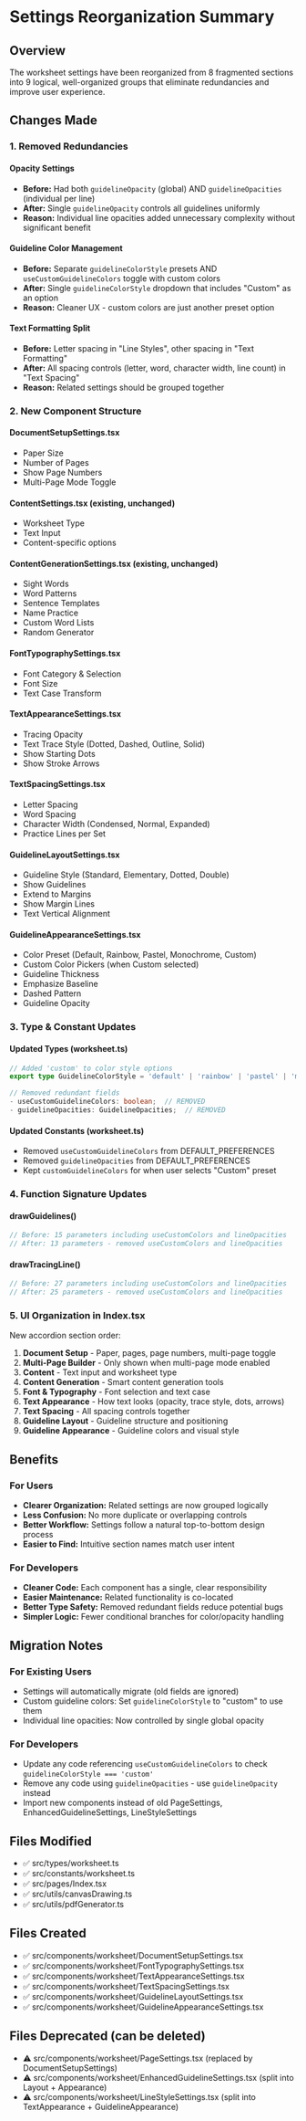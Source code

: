 # Settings Reorganization Summary

## Overview
The worksheet settings have been reorganized from 8 fragmented sections into 9 logical, well-organized groups that eliminate redundancies and improve user experience.

## Changes Made

### 1. **Removed Redundancies**

#### Opacity Settings
- **Before:** Had both `guidelineOpacity` (global) AND `guidelineOpacities` (individual per line)
- **After:** Single `guidelineOpacity` controls all guidelines uniformly
- **Reason:** Individual line opacities added unnecessary complexity without significant benefit

#### Guideline Color Management
- **Before:** Separate `guidelineColorStyle` presets AND `useCustomGuidelineColors` toggle with custom colors
- **After:** Single `guidelineColorStyle` dropdown that includes "Custom" as an option
- **Reason:** Cleaner UX - custom colors are just another preset option

#### Text Formatting Split
- **Before:** Letter spacing in "Line Styles", other spacing in "Text Formatting"
- **After:** All spacing controls (letter, word, character width, line count) in "Text Spacing"
- **Reason:** Related settings should be grouped together

### 2. **New Component Structure**

#### DocumentSetupSettings.tsx
- Paper Size
- Number of Pages
- Show Page Numbers
- Multi-Page Mode Toggle

#### ContentSettings.tsx (existing, unchanged)
- Worksheet Type
- Text Input
- Content-specific options

#### ContentGenerationSettings.tsx (existing, unchanged)
- Sight Words
- Word Patterns
- Sentence Templates
- Name Practice
- Custom Word Lists
- Random Generator

#### FontTypographySettings.tsx
- Font Category & Selection
- Font Size
- Text Case Transform

#### TextAppearanceSettings.tsx
- Tracing Opacity
- Text Trace Style (Dotted, Dashed, Outline, Solid)
- Show Starting Dots
- Show Stroke Arrows

#### TextSpacingSettings.tsx
- Letter Spacing
- Word Spacing
- Character Width (Condensed, Normal, Expanded)
- Practice Lines per Set

#### GuidelineLayoutSettings.tsx
- Guideline Style (Standard, Elementary, Dotted, Double)
- Show Guidelines
- Extend to Margins
- Show Margin Lines
- Text Vertical Alignment

#### GuidelineAppearanceSettings.tsx
- Color Preset (Default, Rainbow, Pastel, Monochrome, Custom)
- Custom Color Pickers (when Custom selected)
- Guideline Thickness
- Emphasize Baseline
- Dashed Pattern
- Guideline Opacity

### 3. **Type & Constant Updates**

#### Updated Types (worksheet.ts)
```typescript
// Added 'custom' to color style options
export type GuidelineColorStyle = 'default' | 'rainbow' | 'pastel' | 'monochrome' | 'custom';

// Removed redundant fields
- useCustomGuidelineColors: boolean;  // REMOVED
- guidelineOpacities: GuidelineOpacities;  // REMOVED
```

#### Updated Constants (worksheet.ts)
- Removed `useCustomGuidelineColors` from DEFAULT_PREFERENCES
- Removed `guidelineOpacities` from DEFAULT_PREFERENCES
- Kept `customGuidelineColors` for when user selects "Custom" preset

### 4. **Function Signature Updates**

#### drawGuidelines()
```typescript
// Before: 15 parameters including useCustomColors and lineOpacities
// After: 13 parameters - removed useCustomColors and lineOpacities
```

#### drawTracingLine()
```typescript
// Before: 27 parameters including useCustomColors and lineOpacities
// After: 25 parameters - removed useCustomColors and lineOpacities
```

### 5. **UI Organization in Index.tsx**

New accordion section order:
1. **Document Setup** - Paper, pages, page numbers, multi-page toggle
2. **Multi-Page Builder** - Only shown when multi-page mode enabled
3. **Content** - Text input and worksheet type
4. **Content Generation** - Smart content generation tools
5. **Font & Typography** - Font selection and text case
6. **Text Appearance** - How text looks (opacity, trace style, dots, arrows)
7. **Text Spacing** - All spacing controls together
8. **Guideline Layout** - Guideline structure and positioning
9. **Guideline Appearance** - Guideline colors and visual style

## Benefits

### For Users
- **Clearer Organization:** Related settings are now grouped logically
- **Less Confusion:** No more duplicate or overlapping controls
- **Better Workflow:** Settings follow a natural top-to-bottom design process
- **Easier to Find:** Intuitive section names match user intent

### For Developers
- **Cleaner Code:** Each component has a single, clear responsibility
- **Easier Maintenance:** Related functionality is co-located
- **Better Type Safety:** Removed redundant fields reduce potential bugs
- **Simpler Logic:** Fewer conditional branches for color/opacity handling

## Migration Notes

### For Existing Users
- Settings will automatically migrate (old fields are ignored)
- Custom guideline colors: Set `guidelineColorStyle` to "custom" to use them
- Individual line opacities: Now controlled by single global opacity

### For Developers
- Update any code referencing `useCustomGuidelineColors` to check `guidelineColorStyle === 'custom'`
- Remove any code using `guidelineOpacities` - use `guidelineOpacity` instead
- Import new components instead of old PageSettings, EnhancedGuidelineSettings, LineStyleSettings

## Files Modified
- ✅ src/types/worksheet.ts
- ✅ src/constants/worksheet.ts
- ✅ src/pages/Index.tsx
- ✅ src/utils/canvasDrawing.ts
- ✅ src/utils/pdfGenerator.ts

## Files Created
- ✅ src/components/worksheet/DocumentSetupSettings.tsx
- ✅ src/components/worksheet/FontTypographySettings.tsx
- ✅ src/components/worksheet/TextAppearanceSettings.tsx
- ✅ src/components/worksheet/TextSpacingSettings.tsx
- ✅ src/components/worksheet/GuidelineLayoutSettings.tsx
- ✅ src/components/worksheet/GuidelineAppearanceSettings.tsx

## Files Deprecated (can be deleted)
- ⚠️ src/components/worksheet/PageSettings.tsx (replaced by DocumentSetupSettings)
- ⚠️ src/components/worksheet/EnhancedGuidelineSettings.tsx (split into Layout + Appearance)
- ⚠️ src/components/worksheet/LineStyleSettings.tsx (split into TextAppearance + GuidelineAppearance)

